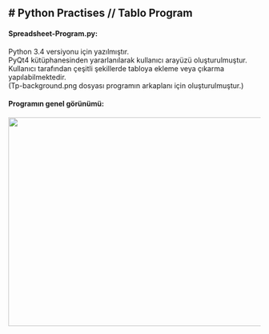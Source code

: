 <h2># Python Practises // Tablo Program</h2>

<p>
<h4>Spreadsheet-Program.py:</h4> 
Python 3.4 versiyonu için yazılmıştır.<br>
PyQt4 kütüphanesinden yararlanılarak kullanıcı arayüzü oluşturulmuştur.<br>
Kullanıcı tarafından çeşitli şekillerde tabloya ekleme veya çıkarma yapılabilmektedir.<br>
(Tp-background.png dosyası programın arkaplanı için oluşturulmuştur.)

<h4>Programın genel görünümü:</h4> 
<img src="https://img.webme.com/pic/c/creative-blog/Python-14.jpg" height="417" width="702">
</p>
